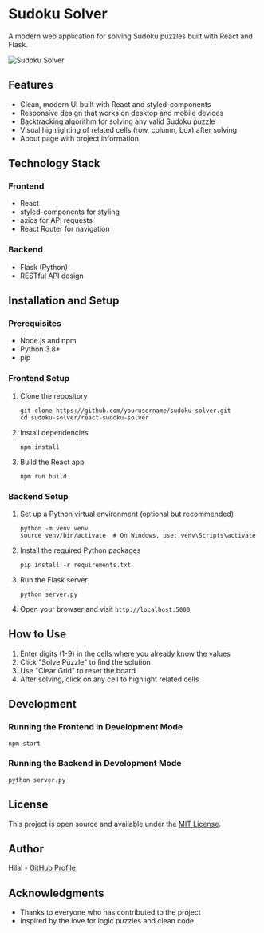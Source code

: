 # Sudoku Solver

A modern web application for solving Sudoku puzzles built with React and Flask.

![Sudoku Solver](https://i.imgur.com/example.png) <!-- Replace with actual screenshot when available -->

## Features

- Clean, modern UI built with React and styled-components
- Responsive design that works on desktop and mobile devices
- Backtracking algorithm for solving any valid Sudoku puzzle
- Visual highlighting of related cells (row, column, box) after solving
- About page with project information

## Technology Stack

### Frontend
- React
- styled-components for styling
- axios for API requests
- React Router for navigation

### Backend
- Flask (Python)
- RESTful API design

## Installation and Setup

### Prerequisites
- Node.js and npm
- Python 3.8+
- pip

### Frontend Setup
1. Clone the repository
   ```
   git clone https://github.com/yourusername/sudoku-solver.git
   cd sudoku-solver/react-sudoku-solver
   ```

2. Install dependencies
   ```
   npm install
   ```

3. Build the React app
   ```
   npm run build
   ```

### Backend Setup
1. Set up a Python virtual environment (optional but recommended)
   ```
   python -m venv venv
   source venv/bin/activate  # On Windows, use: venv\Scripts\activate
   ```

2. Install the required Python packages
   ```
   pip install -r requirements.txt
   ```

3. Run the Flask server
   ```
   python server.py
   ```

4. Open your browser and visit `http://localhost:5000`

## How to Use

1. Enter digits (1-9) in the cells where you already know the values
2. Click "Solve Puzzle" to find the solution
3. Use "Clear Grid" to reset the board
4. After solving, click on any cell to highlight related cells

## Development

### Running the Frontend in Development Mode
```
npm start
```

### Running the Backend in Development Mode
```
python server.py
```

## License

This project is open source and available under the [MIT License](LICENSE).

## Author

Hilal - [GitHub Profile](https://github.com/yourusername)

## Acknowledgments

- Thanks to everyone who has contributed to the project
- Inspired by the love for logic puzzles and clean code 
